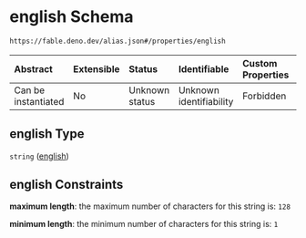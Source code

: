 # english Schema

```txt
https://fable.deno.dev/alias.json#/properties/english
```



| Abstract            | Extensible | Status         | Identifiable            | Custom Properties | Additional Properties | Access Restrictions | Defined In                                               |
| :------------------ | :--------- | :------------- | :---------------------- | :---------------- | :-------------------- | :------------------ | :------------------------------------------------------- |
| Can be instantiated | No         | Unknown status | Unknown identifiability | Forbidden         | Allowed               | none                | [alias.json\*](../out/alias.json "open original schema") |

## english Type

`string` ([english](alias-properties-english.md))

## english Constraints

**maximum length**: the maximum number of characters for this string is: `128`

**minimum length**: the minimum number of characters for this string is: `1`
